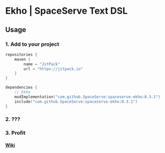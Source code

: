 # Ekho | SpaceServe Text DSL

## Usage

### 1. Add to your project
```kotlin
repositories {
    maven { 
        name = "JitPack"
        url = "https://jitpack.io"
    }
}

dependencies {
    // Ekho
    modImplementation("com.github.SpaceServe:spaceserve-ekho:0.3.1")
    include("com.github.SpaceServe:spaceserve-ekho:0.3.1")
}
```
### 2. ???

### 3. Profit

#### [Wiki](https://github.com/SpaceServe/spaceserve-ekho/wiki)
